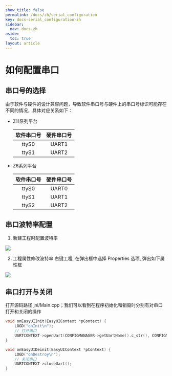 ```yaml
---
show_title: false
permalink: /docs/zh/serial_configuration
key: docs-serial_configuration-zh
sidebar:
  nav: docs-zh
aside:
  toc: true
layout: article
---
```

# 如何配置串口
## 串口号的选择
    
  由于软件与硬件的设计兼容问题，导致软件串口号与硬件上的串口号标识可能存在不同的情况，具体对应关系如下：

* Z11系列平台 

    | 软件串口号 | 硬件串口号 
    |:--------:|:-------:
    | ttyS0   | UART1  | 
    | ttyS1   | UART2  | 

* Z6系列平台  

    | 软件串口号 | 硬件串口号 
    |:--------:|:-------:
    | ttyS0   | UART0  | 
    | ttyS1   | UART1  | 
    | ttyS2   | UART2  | 

## 串口波特率配置
1. 新建工程时配置波特率  

  ![](images/730034409.jpg)

2. 工程属性修改波特率
  右键工程, 在弹出框中选择 Properties 选项, 弹出如下属性框  

  ![](images/918330052.jpg)

## 串口打开与关闭
打开源码路径 jni/Main.cpp；我们可以看到在程序初始化和销毁时分别有对串口打开和关闭的操作

```c++
void onEasyUIInit(EasyUIContext *pContext) {
    LOGD("onInit\n");
    // 打开串口
    UARTCONTEXT->openUart(CONFIGMANAGER->getUartName().c_str(), CONFIGMANAGER->getUartBaudRate());
}

void onEasyUIDeinit(EasyUIContext *pContext) {
    LOGD("onDestroy\n");
    // 关闭串口
    UARTCONTEXT->closeUart();
}
```